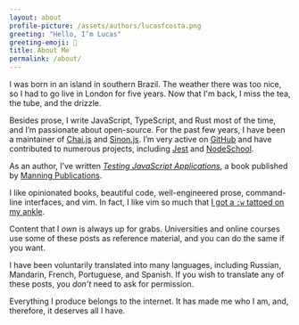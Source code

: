 ```yaml
---
layout: about
profile-picture: /assets/authors/lucasfcosta.png
greeting: "Hello, I’m Lucas"
greeting-emoji: 👋
title: About Me
permalink: /about/
---
```


I was born in an island in southern Brazil. The weather there was too nice, so I had to go live in London for five years. Now that I'm back, I miss the tea, the tube, and the drizzle.

Besides prose, I write JavaScript, TypeScript, and Rust most of the time, and I’m passionate about open-source. For the past few years, I have been a maintainer of [Chai.js](http://chaijs.com/) and [Sinon.js](http://sinonjs.org/). I’m very active on [GitHub](https://github.com/lucasfcosta) and have contributed to numerous projects, including [Jest](https://github.com/facebook/jest) and [NodeSchool](https://nodeschool.io/).

As an author, I’ve written [_Testing JavaScript Applications_](https://www.manning.com/books/testing-javascript-applications), a book published by [Manning Publications](https://www.manning.com/).

I like opinionated books, beautiful code, well-engineered prose, command-line interfaces, and vim. In fact, I like vim so much that [I got a `:w` tattoed on my ankle](/assets/vimtattoo.jpg).

Content that I _own_ is always up for grabs. Universities and online courses use some of these posts as reference material, and you can do the same if you want.

I have been voluntarily translated into many languages, including Russian, Mandarin, French, Portuguese, and Spanish. If you wish to translate any of these posts, you *don’t* need to ask for permission.

Everything I produce belongs to the internet. It has made me who I am, and, therefore, it deserves all I have.
